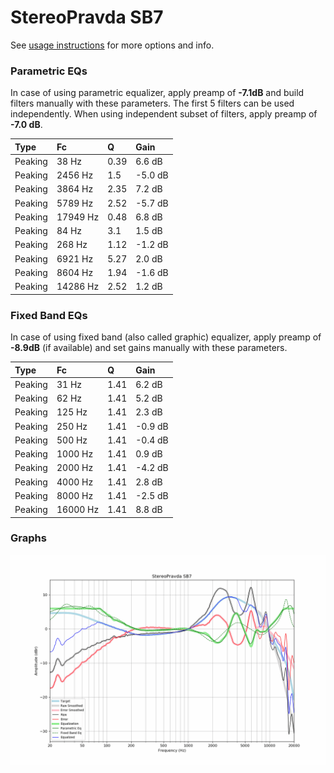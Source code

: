 # StereoPravda SB7
See [usage instructions](https://github.com/jaakkopasanen/AutoEq#usage) for more options and info.

### Parametric EQs
In case of using parametric equalizer, apply preamp of **-7.1dB** and build filters manually
with these parameters. The first 5 filters can be used independently.
When using independent subset of filters, apply preamp of **-7.0 dB**.

| Type    | Fc       |    Q | Gain    |
|:--------|:---------|:-----|:--------|
| Peaking | 38 Hz    | 0.39 | 6.6 dB  |
| Peaking | 2456 Hz  | 1.5  | -5.0 dB |
| Peaking | 3864 Hz  | 2.35 | 7.2 dB  |
| Peaking | 5789 Hz  | 2.52 | -5.7 dB |
| Peaking | 17949 Hz | 0.48 | 6.8 dB  |
| Peaking | 84 Hz    | 3.1  | 1.5 dB  |
| Peaking | 268 Hz   | 1.12 | -1.2 dB |
| Peaking | 6921 Hz  | 5.27 | 2.0 dB  |
| Peaking | 8604 Hz  | 1.94 | -1.6 dB |
| Peaking | 14286 Hz | 2.52 | 1.2 dB  |

### Fixed Band EQs
In case of using fixed band (also called graphic) equalizer, apply preamp of **-8.9dB**
(if available) and set gains manually with these parameters.

| Type    | Fc       |    Q | Gain    |
|:--------|:---------|:-----|:--------|
| Peaking | 31 Hz    | 1.41 | 6.2 dB  |
| Peaking | 62 Hz    | 1.41 | 5.2 dB  |
| Peaking | 125 Hz   | 1.41 | 2.3 dB  |
| Peaking | 250 Hz   | 1.41 | -0.9 dB |
| Peaking | 500 Hz   | 1.41 | -0.4 dB |
| Peaking | 1000 Hz  | 1.41 | 0.9 dB  |
| Peaking | 2000 Hz  | 1.41 | -4.2 dB |
| Peaking | 4000 Hz  | 1.41 | 2.8 dB  |
| Peaking | 8000 Hz  | 1.41 | -2.5 dB |
| Peaking | 16000 Hz | 1.41 | 8.8 dB  |

### Graphs
![](./StereoPravda%20SB7.png)
